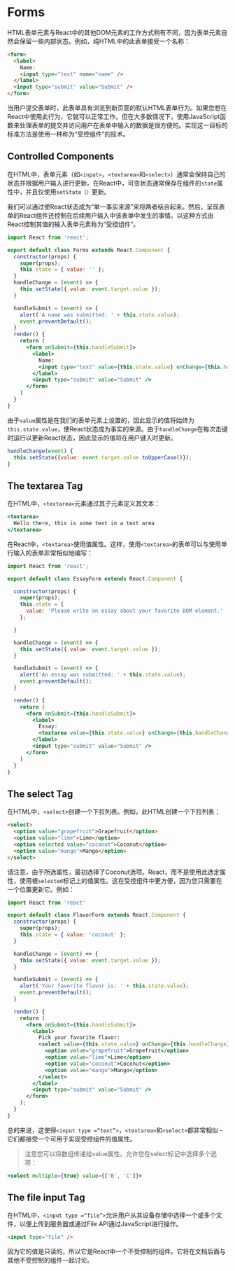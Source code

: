 # Forms

HTML表单元素与React中的其他DOM元素的工作方式稍有不同，因为表单元素自然会保留一些内部状态。例如，纯HTML中的此表单接受一个名称：

```html
<form>
  <label>
    Name:
    <input type="text" name="name" />
  </label>
  <input type="submit" value="Submit" />
</form>
```

当用户提交表单时，此表单具有浏览到新页面的默认HTML表单行为。如果您想在React中使用此行为，它就可以正常工作。但在大多数情况下，使用JavaScript函数来处理表单的提交并访问用户在表单中输入的数据是很方便的。实现这一目标的标准方法是使用一种称为“受控组件”的技术。

## Controlled Components

在HTML中，表单元素（如`<input>`，`<textarea>`和`<select>`）通常会保持自己的状态并根据用户输入进行更新。在React中，可变状态通常保存在组件的`state`属性中，并且仅使用`setState（）`更新。

我们可以通过使React状态成为“单一事实来源”来将两者结合起来。然后，呈现表单的React组件还控制在后续用户输入中该表单中发生的事情。以这种方式由React控制其值的输入表单元素称为“受控组件”。

```jsx
import React from 'react';

export default class Forms extends React.Component {
  constructor(props) {
    super(props);
    this.state = { value: '' };
  }
  handleChange = (event) => {
    this.setState({ value: event.target.value });
  }

  handleSubmit = (event) => {
    alert('A name was submitted: ' + this.state.value);
    event.preventDefault();
  }
  render() {
    return (
      <form onSubmit={this.handleSubmit}>
        <label>
          Name:
          <input type="text" value={this.state.value} onChange={this.handleChange} />
        </label>
        <input type="submit" value="Submit" />
      </form>
    )
  }
}
```

由于`value`属性是在我们的表单元素上设置的，因此显示的值将始终为`this.state.value`，使React状态成为事实的来源。由于`handleChange`在每次击键时运行以更新React状态，因此显示的值将在用户键入时更新。

```jsx
handleChange(event) {
  this.setState({value: event.target.value.toUpperCase()});
}
```

## The textarea Tag

在HTML中，`<textarea>`元素通过其子元素定义其文本：

```jsx
<textarea>
  Hello there, this is some text in a text area
</textarea>
```

在React中，`<textarea>`使用值属性。这样，使用`<textarea>`的表单可以与使用单行输入的表单非常相似地编写：

```jsx
import React from 'react';

export default class EssayForm extends React.Component {

  constructor(props) {
    super(props);
    this.state = {
      value: 'Please write an essay about your favorite DOM element.'
    };

  }

  handleChange = (event) => {
    this.setState({ value: event.target.value });
  }

  handleSubmit = (event) => {
    alert('An essay was submitted: ' + this.state.value);
    event.preventDefault();
  }

  render() {
    return (
      <form onSubmit={this.handleSubmit}>
        <label>
          Essay:
          <textarea value={this.state.value} onChange={this.handleChange} />
        </label>
        <input type="submit" value="Submit" />
      </form>
    )
  }
}
```

## The select Tag

在HTML中，`<select>`创建一个下拉列表。例如，此HTML创建一个下拉列表：

```html
<select>
  <option value="grapefruit">Grapefruit</option>
  <option value="lime">Lime</option>
  <option selected value="coconut">Coconut</option>
  <option value="mango">Mango</option>
</select>
```

请注意，由于所选属性，最初选择了Coconut选项。React，而不是使用此选定属性，使用根`selected`标记上的值属性。这在受控组件中更方便，因为您只需要在一个位置更新它。例如：

```jsx
import React from 'react'

export default class FlavorForm extends React.Component {
  constructor(props) {
    super(props);
    this.state = { value: 'coconut' };
  }

  handleChange = (event) => {
    this.setState({ value: event.target.value });
  }

  handleSubmit = (event) => {
    alert('Your favorite flavor is: ' + this.state.value);
    event.preventDefault();
  }

  render() {
    return (
      <form onSubmit={this.handleSubmit}>
        <label>
          Pick your favorite flavor:
          <select value={this.state.value} onChange={this.handleChange}>
            <option value="grapefruit">Grapefruit</option>
            <option value="lime">Lime</option>
            <option value="coconut">Coconut</option>
            <option value="mango">Mango</option>
          </select>
        </label>
        <input type="submit" value="Submit" />
      </form>
    );
  }
}
```

总的来说，这使得`<input type =“text”>`，`<textarea>`和`<select>`都非常相似 - 它们都接受一个可用于实现受控组件的值属性。

> 注意您可以将数组传递给value属性，允许您在select标记中选择多个选项：

```jsx
<select multiple={true} value={['B', 'C']}>
```

## The file input Tag

在HTML中，`<input type =“file”>`允许用户从其设备存储中选择一个或多个文件，以便上传到服务器或通过File API通过JavaScript进行操作。

```html
<input type="file" />
```

因为它的值是只读的，所以它是React中一个不受控制的组件。它将在文档后面与其他不受控制的组件一起讨论。
